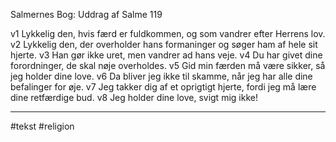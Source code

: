 Salmernes Bog: Uddrag af Salme 119 

v1 Lykkelig den, hvis færd er fuldkommen, og som vandrer efter Herrens lov. v2 Lykkelig den, der overholder hans formaninger og søger ham af hele sit hjerte. v3 Han gør ikke uret, men vandrer ad hans veje. v4 Du har givet dine forordninger, de skal nøje overholdes. v5 Gid min færden må være sikker, så jeg holder dine love. v6 Da bliver jeg ikke til skamme, når jeg har alle dine befalinger for øje. v7 Jeg takker dig af et oprigtigt hjerte, fordi jeg må lære dine retfærdige bud. v8 Jeg holder dine love, svigt mig ikke!

---
#tekst 
#religion 